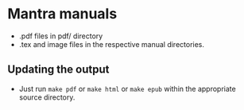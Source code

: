 # Mantra manuals
- .pdf files in pdf/ directory
- .tex and image files in the respective manual directories.

## Updating the output
- Just run `make pdf` or `make html` or `make epub` within the appropriate source directory.
